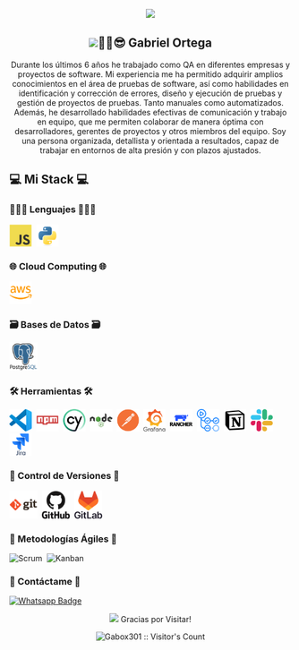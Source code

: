 <p align="center"><img src="https://i.imgur.com/A6bWGFl.gif"/></p>

<h2 align="center"> <img src="https://raw.githubusercontent.com/alexnaiman/alexnaiman/master/resources/welcomeglitch.gif" width="50px" />✌🏻😎 Gabriel Ortega</h2>

<p align='center'>
Durante los últimos 6 años he trabajado como QA en diferentes empresas y proyectos de software. Mi experiencia me ha permitido adquirir amplios conocimientos en el área de pruebas de software, así como habilidades en identificación y corrección de errores, diseño y ejecución de pruebas y gestión de proyectos de pruebas. Tanto manuales como automatizados. Además, he desarrollado habilidades efectivas de comunicación y trabajo en equipo, que me permiten colaborar de manera óptima con desarrolladores, gerentes de proyectos y otros miembros del equipo. Soy una persona organizada, detallista y orientada a resultados, capaz de trabajar en entornos de alta presión y con plazos ajustados.
</p>

## 💻 Mi Stack 💻

### 👨🏻‍💻 Lenguajes 👨🏻‍💻
<div>
  <img src="https://github.com/devicons/devicon/blob/master/icons/javascript/javascript-original.svg" title="JavaScript" alt="JavaScript" width="40" height="40"/>&nbsp;
  <img src="https://github.com/devicons/devicon/blob/master/icons/python/python-original.svg" title="Python" **alt="Python" width="40" height="40"/>&nbsp;
</div>

### 🌐 Cloud Computing 🌐
<div>
  <img src="https://github.com/devicons/devicon/blob/master/icons/amazonwebservices/amazonwebservices-plain-wordmark.svg" title="Amazon Web Services" alt="AWS" width="40" height="40"/>&nbsp;
</div>

### 🗃️ Bases de Datos 🗃️
<div>
  <img src="https://github.com/devicons/devicon/blob/master/icons/postgresql/postgresql-original-wordmark.svg" title="PostgreSQL" **alt="PostgreSQL" width="50" height="50"/>&nbsp;
</div>

### 🛠️ Herramientas 🛠️
<div>
  <img src="https://github.com/devicons/devicon/blob/master/icons/vscode/vscode-original.svg" title="VS Code" **alt="vscode" width="40" height="40"/>&nbsp;
  <img src="https://github.com/devicons/devicon/blob/master/icons/npm/npm-original-wordmark.svg" title="NPM" **alt="NPM" width="40" height="40"/>&nbsp;
  <img src="https://github.com/devicons/devicon/blob/master/icons/cypressio/cypressio-original.svg" title="CypressIO" **alt="CypressIO" width="40" height="40"/>&nbsp;
  <img src="https://github.com/devicons/devicon/blob/master/icons/nodejs/nodejs-original-wordmark.svg" title="NodeJS" alt="NodeJS" width="40" height="40"/>&nbsp;
  <img src="https://github.com/devicons/devicon/blob/master/icons/postman/postman-original.svg" title="Postman" **alt="Postman" width="40" height="40"/>&nbsp;
  <img src="https://github.com/devicons/devicon/blob/master/icons/grafana/grafana-original-wordmark.svg" title="Grafana" **alt="Grafana" width="40" height="40"/>&nbsp;
  <img src="https://github.com/devicons/devicon/blob/master/icons/rancher/rancher-original-wordmark.svg" title="Rancher" **alt="Rancher" width="40" height="40"/>&nbsp;
  <img src="https://github.com/devicons/devicon/blob/master/icons/githubactions/githubactions-original.svg" title="GitHub Actions" **alt="GitHub Actions" width="40" height="40"/>&nbsp;
  <img src="https://github.com/devicons/devicon/blob/master/icons/notion/notion-original.svg" title="Notion" **alt="Notion" width="40" height="40"/>&nbsp;
  <img src="https://github.com/devicons/devicon/blob/master/icons/slack/slack-original.svg" title="Slack" **alt="Slack" width="40" height="40"/>&nbsp;
  <img src="https://github.com/devicons/devicon/blob/master/icons/jira/jira-original-wordmark.svg" title="Jira" **alt="Jira" width="40" height="40"/>&nbsp;
</div>

### 🔀 Control de Versiones 🔀
<div>
  <img src="https://github.com/devicons/devicon/blob/master/icons/git/git-original-wordmark.svg" title="Git" **alt="Git" width="50" height="50"/>&nbsp;
  <img src="https://github.com/devicons/devicon/blob/master/icons/github/github-original-wordmark.svg" title="GitHub" **alt="GitHub" width="50" height="50"/>&nbsp;
  <img src="https://github.com/devicons/devicon/blob/master/icons/gitlab/gitlab-original-wordmark.svg" title="GitLab" **alt="GitLab" width="50" height="50"/>&nbsp;
</div>

### 🎯 Metodologías Ágiles 🎯
![Scrum](https://img.shields.io/badge/Scrum-green?style=for-the-badge&logo=Scrum&logoColor=white)&nbsp;
![Kanban](https://img.shields.io/badge/Kanban-red?style=for-the-badge&logo=Kanban&logoColor=white)&nbsp;

### 📨 Contáctame 📨
[![Whatsapp Badge](https://img.shields.io/badge/-Whatsapp-4CA143?style=for-the-badge&labelColor=4CA143&logo=whatsapp&logoColor=white&link=https://api.whatsapp.com/send?phone=5491165209951)](https://api.whatsapp.com/send?phone=5491165209951)

<p align="center"> <img src="https://github.com/TheDudeThatCode/TheDudeThatCode/blob/master/Assets/Hi.gif" width="29px"> Gracias por Visitar!

<p align="center"><img src="https://profile-counter.glitch.me/{gortega-strix}/count.svg" alt="Gabox301 :: Visitor's Count" /></p>
